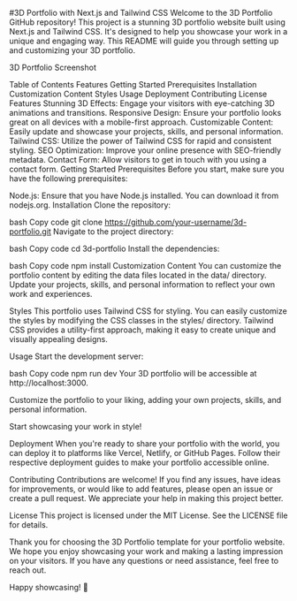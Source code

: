 #3D Portfolio with Next.js and Tailwind CSS
Welcome to the 3D Portfolio GitHub repository! This project is a stunning 3D portfolio website built using Next.js and Tailwind CSS. It's designed to help you showcase your work in a unique and engaging way. This README will guide you through setting up and customizing your 3D portfolio.

3D Portfolio Screenshot

Table of Contents
Features
Getting Started
Prerequisites
Installation
Customization
Content
Styles
Usage
Deployment
Contributing
License
Features
Stunning 3D Effects: Engage your visitors with eye-catching 3D animations and transitions.
Responsive Design: Ensure your portfolio looks great on all devices with a mobile-first approach.
Customizable Content: Easily update and showcase your projects, skills, and personal information.
Tailwind CSS: Utilize the power of Tailwind CSS for rapid and consistent styling.
SEO Optimization: Improve your online presence with SEO-friendly metadata.
Contact Form: Allow visitors to get in touch with you using a contact form.
Getting Started
Prerequisites
Before you start, make sure you have the following prerequisites:

Node.js: Ensure that you have Node.js installed. You can download it from nodejs.org.
Installation
Clone the repository:

bash
Copy code
git clone https://github.com/your-username/3d-portfolio.git
Navigate to the project directory:

bash
Copy code
cd 3d-portfolio
Install the dependencies:

bash
Copy code
npm install
Customization
Content
You can customize the portfolio content by editing the data files located in the data/ directory. Update your projects, skills, and personal information to reflect your own work and experiences.

Styles
This portfolio uses Tailwind CSS for styling. You can easily customize the styles by modifying the CSS classes in the styles/ directory. Tailwind CSS provides a utility-first approach, making it easy to create unique and visually appealing designs.

Usage
Start the development server:

bash
Copy code
npm run dev
Your 3D portfolio will be accessible at http://localhost:3000.

Customize the portfolio to your liking, adding your own projects, skills, and personal information.

Start showcasing your work in style!

Deployment
When you're ready to share your portfolio with the world, you can deploy it to platforms like Vercel, Netlify, or GitHub Pages. Follow their respective deployment guides to make your portfolio accessible online.

Contributing
Contributions are welcome! If you find any issues, have ideas for improvements, or would like to add features, please open an issue or create a pull request. We appreciate your help in making this project better.

License
This project is licensed under the MIT License. See the LICENSE file for details.

Thank you for choosing the 3D Portfolio template for your portfolio website. We hope you enjoy showcasing your work and making a lasting impression on your visitors. If you have any questions or need assistance, feel free to reach out.

Happy showcasing! 🚀
